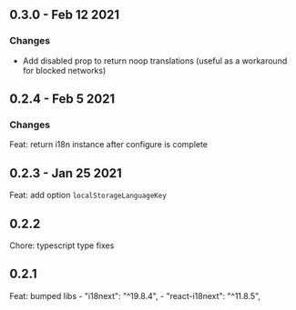## 0.3.0 - Feb 12 2021

### Changes

- Add disabled prop to return noop translations (useful as a workaround for blocked networks)

## 0.2.4 - Feb 5 2021

### Changes

Feat: return i18n instance after configure is complete

## 0.2.3 - Jan 25 2021

Feat: add option `localStorageLanguageKey`

## 0.2.2

Chore: typescript type fixes

## 0.2.1

Feat: bumped libs - "i18next": "^19.8.4", - "react-i18next": "^11.8.5",
